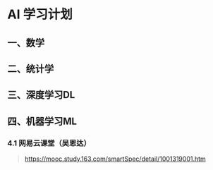 # AI 学习计划
## 一、数学 
## 二、统计学 
## 三、深度学习DL
## 四、机器学习ML

### 4.1 网易云课堂（吴恩达）
> https://mooc.study.163.com/smartSpec/detail/1001319001.htm
